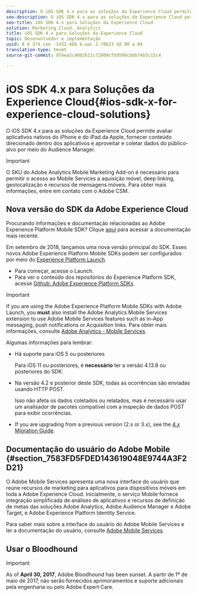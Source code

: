 ```yaml
---
description: O iOS SDK 4.x para as soluções da Experience Cloud permite avaliar aplicativos nativos do iPhone e do iPad da Apple, fornecer conteúdo direcionado dentro dos aplicativos e aproveitar e coletar dados do público-alvo por meio do Audience Manager.
seo-description: O iOS SDK 4.x para as soluções da Experience Cloud permite avaliar aplicativos nativos do iPhone e do iPad da Apple, fornecer conteúdo direcionado dentro dos aplicativos e aproveitar e coletar dados do público-alvo por meio do Audience Manager.
seo-title: iOS SDK 4.x para Soluções da Experience Cloud
solution: Marketing Cloud, Analytics
title: iOS SDK 4.x para Soluções da Experience Cloud
topic: Desenvolvedor e implementação
uuid: 8 b 374 cee -1432-460 b-aac 2-70623 dd 80 a 04
translation-type: tm+mt
source-git-commit: df4ea2c4002611c72009cf69598cbbb74b5c15c4

---
```



# iOS SDK 4.x para Soluções da Experience Cloud{#ios-sdk-x-for-experience-cloud-solutions}

O iOS SDK 4.x para as soluções da Experience Cloud permite avaliar aplicativos nativos do iPhone e do iPad da Apple, fornecer conteúdo direcionado dentro dos aplicativos e aproveitar e coletar dados do público-alvo por meio do Audience Manager.

>[!IMPORTANT]
>
>O SKU do Adobe Analytics Mobile Marketing Add-on é necessário para permitir o acesso ao Mobile Services a aquisição móvel, deep linking, geolocalização e recursos de mensagens móveis. Para obter mais informações, entre em contato com o Adobe CSM.

## Nova versão do SDK da Adobe Experience Cloud

Procurando informações e documentação relacionadas ao Adobe Experience Platform Mobile SDK? Clique [aqui](https://aep-sdks.gitbook.io/docs/) para acessar a documentação mais recente.

Em setembro de 2018, lançamos uma nova versão principal do SDK. Esses novos Adobe Experience Platform Mobile SDKs podem ser configurados por meio do [Experience Platform Launch](https://www.adobe.com/experience-platform/launch.html).

* Para começar, acesse o Launch.
* Para ver o conteúdo dos repositórios do Experience Platform SDK, acesse [Github: Adobe Experience Platform SDKs](https://github.com/Adobe-Marketing-Cloud/acp-sdks).

>[!IMPORTANT]
>
> If you are using the Adobe Experience Platform Mobile SDKs with Adobe Launch, you **must** also install the Adobe Analytics Mobile Services extension to use Adobe Mobile Services features such as in-App messaging, push notifications or Acquisition links. Para obter mais informações, consulte [Adobe Analytics - Mobile Services](https://aep-sdks.gitbook.io/docs/using-mobile-extensions/adobe-analytics-mobile-services).

Algumas informações para lembrar:

* Há suporte para iOS 5 ou posteriores

   Para iOS 11 ou posteriores, é **necessário** ter a versão 4.13.8 ou posteriores do SDK.

* Na versão 4.2 e posterior deste SDK, todas as ocorrências são enviadas usando HTTP POST.

   Isso não afeta os dados coletados ou relatados, mas é necessário usar um analisador de pacotes compatível com a inspeção de dados POST para exibir ocorrências.

* If you are upgrading from a previous version (2.x or 3.x), see the [4.x Migration Guide](/help/ios/getting-started/migration-v3.md).

## Documentação do usuário do Adobe Mobile {#section_7583FD5FDED143619048E9744A3F2D21}

O Adobe Mobile Services apresenta uma nova interface do usuário que reúne recursos de marketing para aplicativos para dispositivos móveis em toda a Adobe Experience Cloud. Inicialmente, o serviço Mobile fornece integração simplificada de análises de aplicativos e recursos de definição de metas das soluções Adobe Analytics, Adobe Audience Manager e Adobe Target, e Adobe Experience Platform Identity Service.

Para saber mais sobre a interface do usuário do Adobe Mobile Services e ler a documentação do usuário, consulte [Adobe Mobile Services](/help/using/home.md).

## Usar o Bloodhound

>[!IMPORTANT]
>
>As of **April 30, 2017**, Adobe Bloodhound has been
sunset. A partir de 1º de maio de 2017, não serão fornecidos aprimoramentos e suporte adicionais pela engenharia ou pelo Adobe Expert Care.
